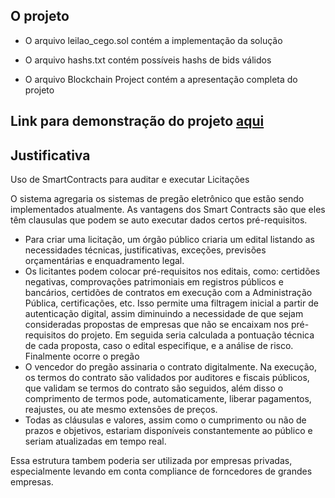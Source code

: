 ## O projeto

- O arquivo leilao_cego.sol contém a implementação da solução

- O arquivo hashs.txt contém possíveis hashs de bids válidos

- O arquivo Blockchain Project contém a apresentação completa do projeto

## Link para demonstração do projeto [aqui](https://www.youtube.com/watch?v=0z-Q4wRwlTc&feature=youtu.be)

## Justificativa

Uso de SmartContracts para auditar e executar Licitações 

O sistema agregaria os sistemas de pregão eletrônico que estão sendo implementados atualmente. As vantagens dos Smart Contracts são que eles têm clausulas que podem se auto executar dados certos pré-requisitos.
- Para criar uma licitação, um órgão público criaria um edital listando as necessidades técnicas, justificativas, exceções, previsões orçamentárias e enquadramento legal.
- Os licitantes podem colocar pré-requisitos nos editais, como: certidões negativas, comprovações patrimoniais em registros públicos e bancários, certidões de contratos em execução com a Administração Pública, certificações, etc. Isso permite uma filtragem inicial a partir de autenticação digital, assim diminuindo a necessidade de que sejam consideradas propostas de empresas que não se encaixam nos pré-requisitos do projeto. Em seguida seria calculada a pontuação técnica de cada proposta, caso o edital especifique, e a análise de risco. Finalmente ocorre o pregão
- O vencedor do pregão assinaria o contrato digitalmente. Na execução, os termos do contrato são validados por auditores e fiscais públicos, que validam se termos do contrato são seguidos, além disso o comprimento de termos pode, automaticamente, liberar pagamentos, reajustes, ou ate mesmo extensões de preços.
- Todas as cláusulas e valores, assim como o cumprimento ou não de prazos e objetivos, estariam disponíveis constantemente ao público e seriam atualizadas em tempo real.

Essa estrutura tambem poderia ser utilizada por empresas privadas, especialmente levando em conta compliance de forncedores de grandes empresas.

